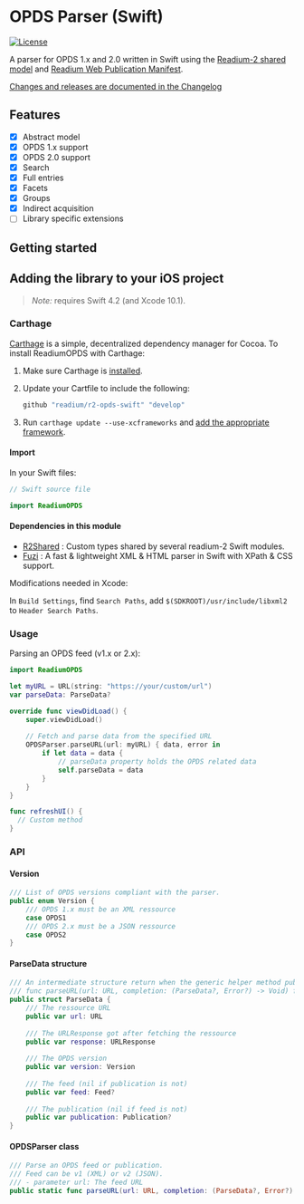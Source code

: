 # OPDS Parser (Swift)

[![License](https://img.shields.io/badge/License-BSD%203--Clause-blue.svg)](/LICENSE)

A parser for OPDS 1.x and 2.0 written in Swift using the [Readium-2 shared model](https://github.com/readium/r2-shared-swift) 
and [Readium Web Publication Manifest](https://github.com/readium/webpub-manifest).

[Changes and releases are documented in the Changelog](CHANGELOG.md)

## Features

- [x] Abstract model
- [x] OPDS 1.x support
- [x] OPDS 2.0 support
- [x] Search
- [x] Full entries
- [x] Facets
- [x] Groups
- [x] Indirect acquisition
- [ ] Library specific extensions

## Getting started

## Adding the library to your iOS project

> _Note:_ requires Swift 4.2 (and Xcode 10.1).

### Carthage

[Carthage][] is a simple, decentralized dependency manager for Cocoa. To
install ReadiumOPDS with Carthage:

 1. Make sure Carthage is [installed][Carthage Installation].

 2. Update your Cartfile to include the following:

    ```ruby
    github "readium/r2-opds-swift" "develop"
    ```

 3. Run `carthage update --use-xcframeworks` and
    [add the appropriate framework][Carthage Usage].


[Carthage]: https://github.com/Carthage/Carthage
[Carthage Installation]: https://github.com/Carthage/Carthage#installing-carthage
[Carthage Usage]: https://github.com/Carthage/Carthage#adding-frameworks-to-an-application


#### Import

In your Swift files:

```Swift
// Swift source file

import ReadiumOPDS
```

#### Dependencies in this module

  - [R2Shared](https://github.com/readium/r2-shared-swift) : Custom types shared by several readium-2 Swift modules.
  - [Fuzi](https://github.com/edrlab/Fuzi) : A fast & lightweight XML & HTML parser in Swift with XPath & CSS support.

Modifications needed in Xcode:

In `Build Settings`, find `Search Paths`, add `$(SDKROOT)/usr/include/libxml2` to `Header Search Paths`.

### Usage

Parsing an OPDS feed (v1.x or 2.x):

```Swift
import ReadiumOPDS

let myURL = URL(string: "https://your/custom/url")
var parseData: ParseData?

override func viewDidLoad() {
    super.viewDidLoad()
    
    // Fetch and parse data from the specified URL
    OPDSParser.parseURL(url: myURL) { data, error in
        if let data = data {
            // parseData property holds the OPDS related data
            self.parseData = data
        }
    }
}

func refreshUI() {
  // Custom method
}
```

### API

#### Version

```Swift
/// List of OPDS versions compliant with the parser.
public enum Version {
    /// OPDS 1.x must be an XML ressource
    case OPDS1
    /// OPDS 2.x must be a JSON ressource
    case OPDS2
}
```

#### ParseData structure

```Swift
/// An intermediate structure return when the generic helper method public static
/// func parseURL(url: URL, completion: (ParseData?, Error?) -> Void) from OPDSParser class is called.
public struct ParseData {
    /// The ressource URL
    public var url: URL
    
    /// The URLResponse got after fetching the ressource
    public var response: URLResponse
    
    /// The OPDS version
    public var version: Version
    
    /// The feed (nil if publication is not)
    public var feed: Feed?
    
    /// The publication (nil if feed is not)
    public var publication: Publication?
}
```

#### OPDSParser class

```Swift
/// Parse an OPDS feed or publication.
/// Feed can be v1 (XML) or v2 (JSON).
/// - parameter url: The feed URL
public static func parseURL(url: URL, completion: (ParseData?, Error?) -> Void)
```
